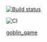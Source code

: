[![Build status](https://ci.appveyor.com/api/projects/status/0m1426hynwxyq94b?svg=true)](https://ci.appveyor.com/project/MaryVanyush/goblin-game)



![CI](https://github.com/MaryVanyush/goblin_game/actions/workflows/web.yml/badge.svg)

[goblin_game](https://maryvanyush.github.io/goblin_game/)

